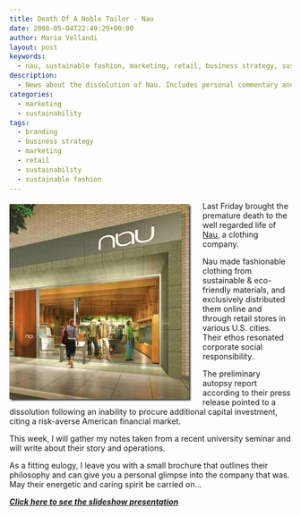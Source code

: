 ```yaml
---
title: Death Of A Noble Tailor - Nau
date: 2008-05-04T22:49:29+00:00
author: Mario Vellandi
layout: post
keywords:
  - nau, sustainable fashion, marketing, retail, business strategy, sustainability
description:
  - News about the dissolution of Nau. Includes personal commentary and link to brochure slideshow.
categories:
  - marketing
  - sustainability
tags:
  - branding
  - business strategy
  - marketing
  - retail
  - sustainability
  - sustainable fashion
---
```

<img class="alignleft" style="margin: 5px 20px 10px 0pt; float: left;" src="../images/wp-content/uploads/2008/05/nau1.jpg" alt="nau1" width="325" height="353" />Last Friday brought the premature death to the well regarded life of [Nau](http://www.nau.com/ "Nau clothing company"), a clothing company.

Nau made fashionable clothing from sustainable & eco-friendly materials, and exclusively distributed them online and through retail stores in various U.S. cities. Their ethos resonated corporate social responsibility.

The preliminary autopsy report according to their press release pointed to a dissolution following an inability to procure additional capital investment, citing a risk-averse American financial market.

This week, I will gather my notes taken from a recent university seminar and will write about their story and operations.

As a fitting eulogy, I leave you with a small brochure that outlines their philosophy and can give you a personal glimpse into the company that was. May their energetic and caring spirit be carried on&#8230;

_[**Click here to see the slideshow presentation**](http://flickr.com/photos/mvellandi/sets/72157604892914219/show/ "Nau brochure presentation company values ethics philosophy photos")_
